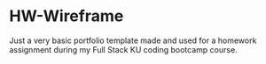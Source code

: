 # HW-Wireframe

Just a very basic portfolio template made and used for a homework assignment during my Full Stack KU coding bootcamp course.
